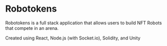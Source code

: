 # Robotokens

Robotokens is a full stack application that allows users to build NFT Robots that compete in an arena. 

Created using React, Node.js (with Socket.io), Solidity, and Unity
